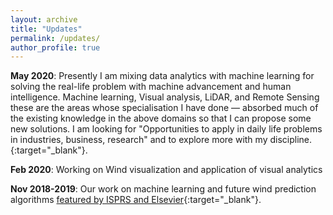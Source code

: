 ```yaml
---
layout: archive
title: "Updates"
permalink: /updates/
author_profile: true
---
```

**May 2020**: Presently I am mixing data analytics with machine learning for solving the real-life problem with machine advancement and human intelligence. Machine learning, Visual analysis, LiDAR, and Remote Sensing these are the areas whose specialisation I have done — absorbed much of the existing knowledge in the above domains so that I can propose some new solutions. I am looking for "Opportunities to apply in daily life problems in industries, business, research" and to explore more with my discipline.{:target="_blank"}.

**Feb 2020**: Working on Wind visualization and application of visual analytics

**Nov 2018-2019**: Our work on machine learning and future wind prediction algorithms [featured by ISPRS and Elsevier](https://www.windycities.com){:target="_blank"}.
